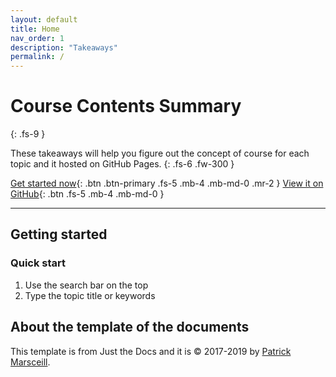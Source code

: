 ```yaml
---
layout: default
title: Home
nav_order: 1
description: "Takeaways"
permalink: /
---
```


# Course Contents Summary 
{: .fs-9 }

These takeaways will help you figure out the concept of course for each topic and it hosted on GitHub Pages.
{: .fs-6 .fw-300 }

[Get started now](#getting-started){: .btn .btn-primary .fs-5 .mb-4 .mb-md-0 .mr-2 } [View it on GitHub](https://github.com/happygoals/takeaways){: .btn .fs-5 .mb-4 .mb-md-0 }

---

## Getting started

### Quick start

1. Use the search bar on the top
2. Type the topic title or keywords


## About the template of the documents
This template is from Just the Docs and it is &copy; 2017-2019 by [Patrick Marsceill](http://patrickmarsceill.com).

